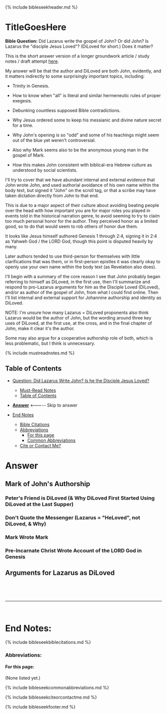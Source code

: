 {% include bibleseekheader.md %}
# TitleGoesHere

**Bible Question:** Did Lazarus write the gospel of John? Or did John? Is Lazarus the "disciple Jesus Loved"? (DiLoved for short.) Does it matter?

This is the short answer version of a longer groundwork article / study notes / draft attempt [here](DidLazarusWriteJohn).

My answer will be that the author and DiLoved are both John, evidently, and it matters indirectly to some surprisingly important topics, including:

- Trinity in Genesis.

- How to know when "all" is literal and similar hermeneutic rules of proper exegesis.

- Debunking countless supposed Bible contradictions.

- Why Jesus ordered some to keep his messianic and divine nature secret for a time.

- Why John's opening is so "odd" and some of his teachings might seem out of the blue yet weren't controversial.

- Also why Mark seems also to be the anonymous young man in the gospel of Mark.

- How this makes John consistent with biblical-era Hebrew culture as understood by social scientists.

I'll try to cover that we have abundant internal and external evidence that John wrote John, and used authorial avoidance of his own name within the body text, but signed it "John" on the scroll tag, or that a scribe may have taken dictation directly from John to that end.

This is due to a major aspect of their culture about avoiding beating people over the head with how important you are for major roles you played in events told in the historical narration genre, to avoid seeming to try to claim too much personal honor for the author. They perceived honor as a limited good, so to do that would seem to rob others of honor due them.

It looks like Jesus himself authored Genesis 1 through 2:4, signing it in 2:4 as Yahweh God / the LORD God, though this point is disputed heavily by many.

Later authors tended to use third-person for themselves with little clarifications that was them, or in first-person epistles it was clearly okay to openly use your own name within the body text (as Revelation also does).

I'll begin with a summary of the core reason I see that John probably began referring to himself as DiLoved, in the first use, then I'll summarize and respond to pro-Lazarus arguments for him as the Disciple Loved (DiLoved), and/or as author of the gospel of John, from what I could find online. Then I'll list internal and external support for Johannine authorship and identity as DiLoved.

NOTE: I'm unsure how many Lazarus = DiLoved proponents also think Lazarus would be the author of John, but the wording around three key uses of DiLoved, at the first use, at the cross, and in the final chapter of John, make it clear it's the author.

Some may also argue for a cooperative authorship role of both, which is less problematic, but I think is unnecessary.

{% include mustreadnotes.md %}

## Table of Contents
- [Question: Did Lazarus Write John? Is he the Disciple Jesus Loved?](#did-lazarus-write-john-is-he-the-disciple-jesus-loved)
  - [Must-Read Notes](#must-read-notes)
  - [Table of Contents](#table-of-contents)
- [**Answer**](#answer) <----- Skip to answer

- [End Notes](#end-notes)
  - [Bible Citations](#bible-citations)
  - [Abbreviations](#abbreviations)
    - [For this page](#for-this-page)
    - [Common Abbreviations](#common-abbreviations)
  - [Cite or Contact Me?](#cite-or-contact-me)


# Answer
## Mark of John's Authorship
### Peter's Friend is DiLoved (& Why DiLoved First Started Using DiLoved at the Last Supper)



### Don't Quote the Messenger (Lazarus = "HeLoved", not DiLoved, & Why)



### Mark Wrote Mark



### Pre-Incarnate Christ Wrote Account of the LORD God in Genesis



## Arguments for Lazarus as DiLoved

##


<br>
<br>

---

<br>

# End Notes:

{% include bibleseekbiblecitations.md %}

### Abbreviations:

#### For this page:

(None listed yet.)

{% include bibleseekcommonabbreviations.md %}

{% include bibleseekciteorcontactme.md %}

{% include bibleseekfooter.md %}